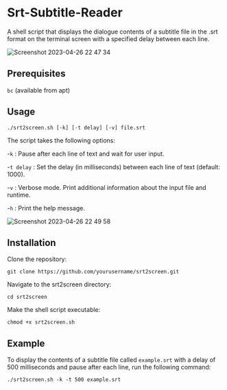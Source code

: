 # Srt-Subtitle-Reader
A shell script that displays the dialogue contents of a subtitle file in the .srt format on the terminal screen with a specified delay between each line.

![Screenshot 2023-04-26 22 47 34](https://user-images.githubusercontent.com/38471159/234710387-423e5ec5-fc93-4aa1-b1c8-c06042a0fca4.png)

## Prerequisites

`bc` (available from apt)

## Usage

`./srt2screen.sh [-k] [-t delay] [-v] file.srt`

The script takes the following options:

-`k` : Pause after each line of text and wait for user input.

-`t delay` : Set the delay (in milliseconds) between each line of text (default: 1000).

-`v` : Verbose mode. Print additional information about the input file and runtime.

-`h` : Print the help message.

![Screenshot 2023-04-26 22 49 58](https://user-images.githubusercontent.com/38471159/234710713-1d48022b-e049-4970-ad4c-6d403028401f.png)

## Installation

Clone the repository:

`git clone https://github.com/yourusername/srt2screen.git`

Navigate to the srt2screen directory:

`cd srt2screen`

Make the shell script executable:

`chmod +x srt2screen.sh`

## Example
To display the contents of a subtitle file called `example.srt` with a delay of 500 milliseconds and pause after each line, run the following command:

`./srt2screen.sh -k -t 500 example.srt`


